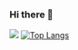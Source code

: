 ### Hi there 👋
![](https://github-readme-streak-stats.herokuapp.com/?user=DaniyalMalikC&theme=tokyonight&hide_border=false)
[![Top Langs](https://github-readme-stats.vercel.app/api/top-langs/?username=daniyalmalikc&organization=Marknadsplan&hide_progress=false)](https://github.com/daniyalmalikc/github-readme-stats)
<!--
**DaniyalMalikC/DaniyalMalikC** is a ✨ _special_ ✨ repository because its `README.md` (this file) appears on your GitHub profile.

Here are some ideas to get you started:

- 🔭 I’m currently working on ...
- 🌱 I’m currently learning ...
- 👯 I’m looking to collaborate on ...
- 🤔 I’m looking for help with ...
- 💬 Ask me about ...
- 📫 How to reach me: ...
- 😄 Pronouns: ...
- ⚡ Fun fact: ...
-->
